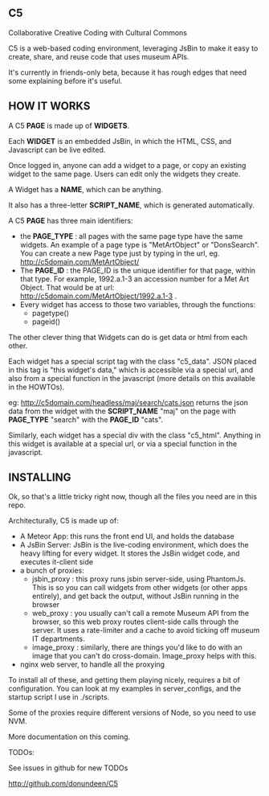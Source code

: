 __C5__
-

Collaborative Creative Coding with Cultural Commons

C5 is a web-based coding environment, leveraging JsBin to make it easy to create, share, and reuse code that uses museum APIs.

It's currently in friends-only beta, because it has rough edges that need some explaining before it's useful.

__HOW IT WORKS__
-

A C5 __PAGE__ is made up of __WIDGETS__. 

Each __WIDGET__ is an embedded JsBin, in which the HTML, CSS, and Javascript can be live edited. 

Once logged in, anyone can add a widget to a page, or copy an existing widget to the same page. Users can edit only the widgets they create.

A Widget has a __NAME__, which can be anything. 

It also has a three-letter __SCRIPT_NAME__, which is generated automatically.

A C5 __PAGE__ has three main identifiers:

- the __PAGE_TYPE__ : all pages with the same page type have the same widgets. An example of a page type is "MetArtObject" or "DonsSearch". You can create a new Page type just by typing in the url, eg. http://c5domain.com/MetArtObject/ 
- The __PAGE_ID__ : the PAGE_ID is the unique identifier for that page, within that type. For example, 1992.a.1-3 an accession number for a Met Art Object. That would be at url: http://c5domain.com/MetArtObject/1992.a.1-3 . 
- Every widget has access to those two variables, through the functions:
  - pagetype() 
  - pageid()


The other clever thing that Widgets can do is get data or html from each other. 

Each widget has a special script tag with the class "c5_data". JSON placed in this tag is "this widget's data," which is accessible via a special url, and also from a special function in the javascript (more details on this available in the HOWTOs).

eg: http://c5domain.com/headless/maj/search/cats.json
returns the json data from the widget with the __SCRIPT_NAME__ "maj" on the page with __PAGE_TYPE__ "search" with the __PAGE_ID__ "cats".

Similarly, each widget has a special div with the class "c5_html". Anything in this widget is available at a special url, or via a special function in the javascript.



__INSTALLING__
-


Ok, so that's a little tricky right now, though all the files you need are in this repo.

Architecturally, C5 is made up of:

- A Meteor App: this runs the front end UI, and holds the database
- A JsBin Server: JsBin is the live-coding environment, which does the heavy lifting for every widget. It stores the JsBin widget code, and executes it-client side
- a bunch of proxies:
  - jsbin_proxy : this proxy runs jsbin server-side, using PhantomJs. This is so you can call widgets from other widgets (or other apps entirely), and get back the output, without JsBin running in the browser
  - web_proxy : you usually can't call a remote Museum API from the browser, so this web proxy routes client-side calls through the server. It uses a rate-limiter and a cache to avoid ticking off museum IT departments.
  - image_proxy : similarly, there are things you'd like to do with an image that you can't do cross-domain. Image_proxy helps with this.
- nginx web server, to handle all the proxying
 
To install all of these, and getting them playing nicely, requires a bit of configuration. You can look at my examples in server_configs, and the startup script I use in ./scripts. 

Some of the proxies require different versions of Node, so you need to use NVM. 

More documentation on this coming.


TODOs:

See issues in github for new TODOs

http://github.com/donundeen/C5


